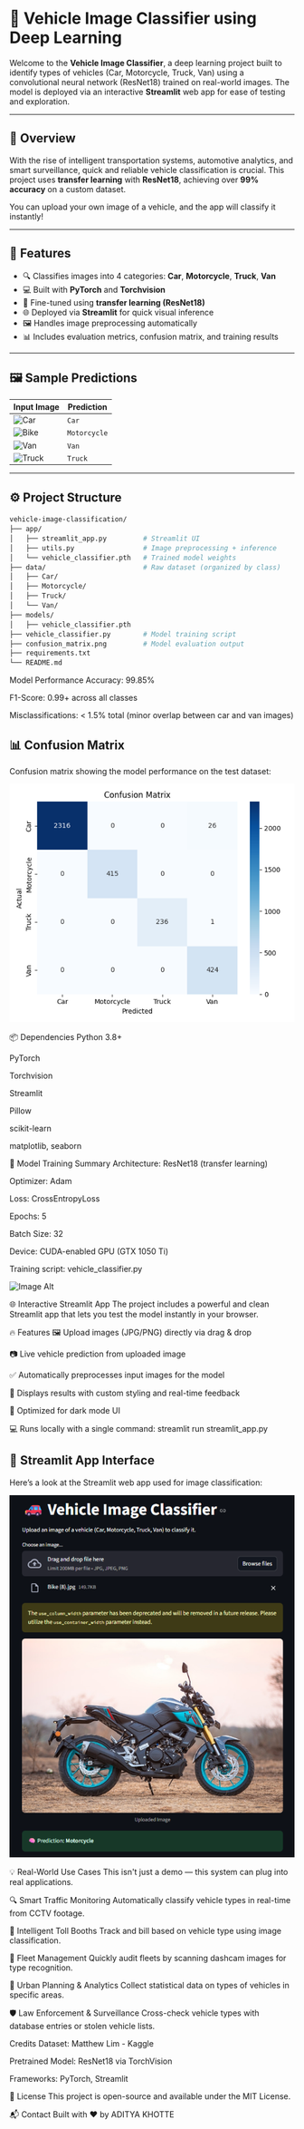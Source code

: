 # 🚗 Vehicle Image Classifier using Deep Learning

Welcome to the **Vehicle Image Classifier**, a deep learning project built to identify types of vehicles (Car, Motorcycle, Truck, Van) using a convolutional neural network (ResNet18) trained on real-world images. The model is deployed via an interactive **Streamlit** web app for ease of testing and exploration.

---

## 📌 Overview

With the rise of intelligent transportation systems, automotive analytics, and smart surveillance, quick and reliable vehicle classification is crucial. This project uses **transfer learning** with **ResNet18**, achieving over **99% accuracy** on a custom dataset.

You can upload your own image of a vehicle, and the app will classify it instantly!

---

## 🚀 Features

- 🔍 Classifies images into 4 categories: **Car**, **Motorcycle**, **Truck**, **Van**
- 💻 Built with **PyTorch** and **Torchvision**
- 🧠 Fine-tuned using **transfer learning (ResNet18)**
- 🌐 Deployed via **Streamlit** for quick visual inference
- 🖼️ Handles image preprocessing automatically
- 📊 Includes evaluation metrics, confusion matrix, and training results

---

## 🖼️ Sample Predictions

| Input Image | Prediction |
|-------------|------------|
| ![Car](data/Car/car_sample.jpg) | `Car` |
| ![Bike](data/Motorcycle/bike_sample.jpg) | `Motorcycle` |
| ![Van](data/Van/van_sample.jpg) | `Van` |
| ![Truck](data/Truck/truck_sample.jpg) | `Truck` |

---

## ⚙️ Project Structure

```bash
vehicle-image-classification/
├── app/
│   ├── streamlit_app.py         # Streamlit UI
│   ├── utils.py                 # Image preprocessing + inference
│   └── vehicle_classifier.pth   # Trained model weights
├── data/                        # Raw dataset (organized by class)
│   ├── Car/
│   ├── Motorcycle/
│   ├── Truck/
│   └── Van/
├── models/
│   ├── vehicle_classifier.pth 
├── vehicle_classifier.py        # Model training script
├── confusion_matrix.png         # Model evaluation output
├── requirements.txt
└── README.md
```
Model Performance
Accuracy: 99.85%

F1-Score: 0.99+ across all classes

Misclassifications: < 1.5% total (minor overlap between car and van images)
## 📊 Confusion Matrix

Confusion matrix showing the model performance on the test dataset:

![Confusion Matrix](confusion_matrix.png)


📦 Dependencies
Python 3.8+

PyTorch

Torchvision

Streamlit

Pillow

scikit-learn

matplotlib, seaborn


🧠 Model Training Summary
Architecture: ResNet18 (transfer learning)

Optimizer: Adam

Loss: CrossEntropyLoss

Epochs: 5

Batch Size: 32

Device: CUDA-enabled GPU (GTX 1050 Ti)

Training script: vehicle_classifier.py

![Image Alt]([image_url](https://github.com/khotteaditya16/vehicle-image-classification/blob/4dcc069ed63b1eb52f232a5781ee139a70a1eb8c/confusion_matrix.png))


🌐 Interactive Streamlit App
The project includes a powerful and clean Streamlit app that lets you test the model instantly in your browser.

🔥 Features
🖼️ Upload images (JPG/PNG) directly via drag & drop

📷 Live vehicle prediction from uploaded image

✅ Automatically preprocesses input images for the model

🎯 Displays results with custom styling and real-time feedback

🌙 Optimized for dark mode UI

💻 Runs locally with a single command: streamlit run streamlit_app.py

## 📸 Streamlit App Interface

Here’s a look at the Streamlit web app used for image classification:

![Streamlit App](Streamlit_app.png)


💡 Real-World Use Cases
This isn't just a demo — this system can plug into real applications.

🔍 Smart Traffic Monitoring
Automatically classify vehicle types in real-time from CCTV footage.

🚗 Intelligent Toll Booths
Track and bill based on vehicle type using image classification.

🧾 Fleet Management
Quickly audit fleets by scanning dashcam images for type recognition.

🚦 Urban Planning & Analytics
Collect statistical data on types of vehicles in specific areas.

🛡️ Law Enforcement & Surveillance
Cross-check vehicle types with database entries or stolen vehicle lists.

Credits
Dataset: Matthew Lim - Kaggle

Pretrained Model: ResNet18 via TorchVision

Frameworks: PyTorch, Streamlit

🤝 License
This project is open-source and available under the MIT License.

📬 Contact
Built with ❤️ by ADITYA KHOTTE

